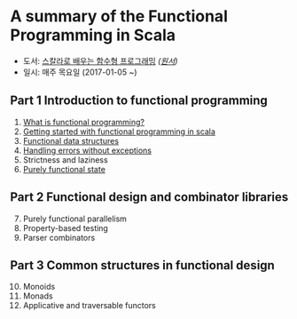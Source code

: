 # A summary of the Functional Programming in Scala

- 도서: [스칼라로 배우는 함수형 프로그래밍](http://www.yes24.com/24/Goods/16969986) *([원서](http://www.yes24.com/24/Goods/8522959))*
- 일시: 매주 목요일 (2017-01-05 ~)

## Part 1 Introduction to functional programming

1. [What is functional programming?](./wiki/chapter01.md)
2. [Getting started with functional programming in scala](./wiki/chapter02.md)
3. [Functional data structures](./wiki/chapter03.md)
4. [Handling errors without exceptions](./wiki/chapter04.md)
5. Strictness and laziness
6. [Purely functional state](./wiki/chapter06.md)

## Part 2 Functional design and combinator libraries

7. Purely functional parallelism
8. Property-based testing
9. Parser combinators

## Part 3 Common structures in functional design

10. Monoids
11. Monads
12. Applicative and traversable functors
